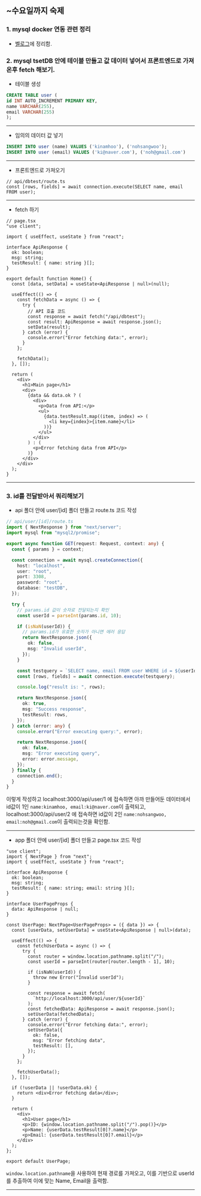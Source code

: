 ## ~수요일까지 숙제 
### 1. mysql docker 연동 관련 정리
- [벨로그](https://velog.io/@kitree/docker-mysql-%EA%B4%80%EB%A0%A8-%EC%A0%95%EB%A6%AC)에 정리함.

### 2. mysql tsetDB 안에 테이블 만들고 값 데이터 넣어서 프론트엔드로 가져온후 fetch 해보기.
- 테이블 생성
```sql
CREATE TABLE user (
id INT AUTO_INCREMENT PRIMARY KEY,
name VARCHAR(255),
email VARCHAR(255)
);
```
---
- 임의의 데이터 값 넣기
```sql
INSERT INTO user (name) VALUES ('kinamhoo'), ('nohsangwoo');
INSERT INTO user (email) VALUES ('ki@naver.com'), ('noh@gmail.com')
```
---
- 프론트엔드로 가져오기
```tsx
// api/dbtest/route.ts
const [rows, fields] = await connection.execute(SELECT name, email FROM user);
```
---
- fetch 하기
```tsx
// page.tsx
"use client";

import { useEffect, useState } from "react";

interface ApiResponse {
  ok: boolean;
  msg: string;
  testResult: { name: string }[];
}

export default function Home() {
  const [data, setData] = useState<ApiResponse | null>(null);

  useEffect(() => {
    const fetchData = async () => {
      try {
        // API 호출 코드
        const response = await fetch("/api/dbtest");
        const result: ApiResponse = await response.json();
        setData(result);
      } catch (error) {
        console.error("Error fetching data:", error);
      }
    };

    fetchData();
  }, []);

  return (
    <div>
      <h1>Main page</h1>
      <div>
        {data && data.ok ? (
          <div>
            <p>Data from API:</p>
            <ul>
              {data.testResult.map((item, index) => (
                <li key={index}>{item.name}</li>
              ))}
            </ul>
          </div>
        ) : (
          <p>Error fetching data from API</p>
        )}
      </div>
    </div>
  );
}
```
---


### 3. id를 전달받아서 쿼리해보기
- api 폴더 안에 user/[id] 폴더 만들고 route.ts 코드 작성
```ts
// api/user/[id]/route.ts
import { NextResponse } from "next/server";
import mysql from "mysql2/promise";

export async function GET(request: Request, context: any) {
  const { params } = context;

  const connection = await mysql.createConnection({
    host: "localhost",
    user: "root",
    port: 3308,
    password: "root",
    database: "testDB",
  });

  try {
    // params.id 값이 숫자로 전달되는지 확인
    const userId = parseInt(params.id, 10);

    if (isNaN(userId)) {
      // params.id가 유효한 숫자가 아니면 에러 응답
      return NextResponse.json({
        ok: false,
        msg: "Invalid userId",
      });
    }

    const testquery = `SELECT name, email FROM user WHERE id = ${userId}`;
    const [rows, fields] = await connection.execute(testquery);

    console.log("result is: ", rows);

    return NextResponse.json({
      ok: true,
      msg: "Success response",
      testResult: rows,
    });
  } catch (error: any) {
    console.error("Error executing query:", error);

    return NextResponse.json({
      ok: false,
      msg: "Error executing query",
      error: error.message,
    });
  } finally {
    connection.end();
  }
}
```
이렇게 작성하고 localhost:3000/api/user/1 에 접속하면 아까 만들어둔 데이터에서 id값이 1인 `name:kinamhoo, email:ki@naver.com`이 출력되고, localhost:3000/api/user/2 에 접속하면 id값이 2인 `name:nohsangwoo, email:noh@gmail.com`이 출력되는것을 확인함.

---
- app 폴더 안에 user/[id] 폴더 만들고 page.tsx 코드 작성
```tsx
"use client";
import { NextPage } from "next";
import { useEffect, useState } from "react";

interface ApiResponse {
  ok: boolean;
  msg: string;
  testResult: { name: string; email: string }[];
}

interface UserPageProps {
  data: ApiResponse | null;
}

const UserPage: NextPage<UserPageProps> = ({ data }) => {
  const [userData, setUserData] = useState<ApiResponse | null>(data);

  useEffect(() => {
    const fetchUserData = async () => {
      try {
        const router = window.location.pathname.split("/");
        const userId = parseInt(router[router.length - 1], 10);

        if (isNaN(userId)) {
          throw new Error("Invalid userId");
        }

        const response = await fetch(
          `http://localhost:3000/api/user/${userId}`
        );
        const fetchedData: ApiResponse = await response.json();
        setUserData(fetchedData);
      } catch (error) {
        console.error("Error fetching data:", error);
        setUserData({
          ok: false,
          msg: "Error fetching data",
          testResult: [],
        });
      }
    };

    fetchUserData();
  }, []);

  if (!userData || !userData.ok) {
    return <div>Error fetching data</div>;
  }

  return (
    <div>
      <h1>User page</h1>
      <p>ID: {window.location.pathname.split("/").pop()}</p>
      <p>Name: {userData.testResult[0]?.name}</p>
      <p>Email: {userData.testResult[0]?.email}</p>
    </div>
  );
};

export default UserPage;
```
`window.location.pathname`을 사용하여 현재 경로를 가져오고, 이를 기반으로 userId를 추출하여 이에 맞는 Name, Email을 출력함.

---
